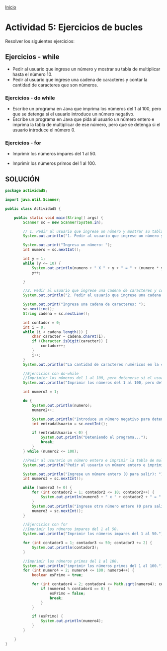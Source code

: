 <!-- No borrar o modificar -->
[Inicio](./index.md)

# Actividad 5: Ejercicios de bucles
Resolver los siguientes ejercicios:

## Ejercicios - while
- Pedir al usuario que ingrese un número y mostrar su tabla de multiplicar hasta el número 10.
- Pedir al usuario que ingrese una cadena de caracteres y contar la cantidad de caracteres que son números.
### Ejercicios - do while
- Escribe un programa en Java que imprima los números del 1 al 100, pero que se detenga si el usuario introduce un número negativo.
- Escribe un programa en Java que pida al usuario un número entero e imprima la tabla de multiplicar de ese número, pero que se detenga si el usuario introduce el número 0.
### Ejercicios - for
- Imprimir los números impares del 1 al 50.
* Imprimir los números primos del 1 al 100.

## SOLUCIÓN

```java
package actividad5;

import java.util.Scanner;

public class Actividad5 {

    public static void main(String[] args) {
        Scanner sc = new Scanner(System.in);

        // 1. Pedir al usuario que ingrese un número y mostrar su tabla de multiplicar hasta el número 10.
        System.out.println("1. Pedir al usuario que ingrese un número y mostrar su tabla de multiplicar hasta el número 10.");

        System.out.print("Ingresa un número: ");
        int numero = sc.nextInt();

        int y = 1;
        while (y <= 10) {
            System.out.println(numero + " X " + y + " = " + (numero * y));
            y++;

        }

        //2. Pedir al usuario que ingrese una cadena de caracteres y contar la cantidad de caracteres que son numeros.
        System.out.println("2. Pedir al usuario que ingrese una cadena de caracteres y contar la cantidad de caracteres que son numeros.");

        System.out.print("Ingresa una cadena de caracteres: ");
        sc.nextLine();
        String cadena = sc.nextLine();

        int contador = 0;
        int i = 0;
        while (i < cadena.length()) {
            char caracter = cadena.charAt(i);
            if (Character.isDigit(caracter)) {
                contador++;
            }
            i++;
        }
        System.out.println("La cantidad de caracteres numéricos en la cadena es: " + contador);

        //Ejercicios con do-while
        //Imprimier los números del 1 al 100, pero detenerse si el usuario introduce un numero negativo.
        System.out.println("Imprimir los números del 1 al 100, pero detenerse si el usuario introduce un número negativo.");

        int numero2 = 1;

        do {
            System.out.println(numero);
            numero2++;

            System.out.println("Introduce un número negativo para detener:");
            int entradaUsuario = sc.nextInt();

            if (entradaUsuario < 0) {
                System.out.println("Deteniendo el programa...");
                break;
            }
        } while (numero2 <= 100);

        //Pedir al usurario un número entero e imprimir la tabla de multiplicar de ese número, pero detenerse si el usuario introduce el número 0.
        System.out.println("Pedir al usuario un número entero e imprimir la tabla de multiplicar de ese número, pero detenerse si el usuario introduce el número 0.");

        System.out.println("Ingrese un número entero (0 para salir): ");
        int numero3 = sc.nextInt();

        while (numero3 != 0) {
            for (int contador2 = 1; contador2 <= 10; contador2++) {
                System.out.println(numero3 + " x " + contador2 + " = " + (numero3 * contador2));
            }
            System.out.println("Ingrese otro número entero (0 para salir): ");
            numero3 = sc.nextInt();
        }

        //Ejercicios con for
        //Imprimir los números impares del 1 al 50.
        System.out.println("Imprimir los números impares del 1 al 50.");

        for (int contador3 = 1; contador3 <= 50; contador3 += 2) {
            System.out.println(contador3);
        }

        //Imprimir los números primos del 1 al 100.
        System.out.println("imprimir los números primos del 1 al 100.");
        for (int numero4 = 2; numero4 <= 100; numero4++) {
            boolean esPrimo = true;

            for (int contador4 = 2; contador4 <= Math.sqrt(numero4); contador4++) {
                if (numero4 % contador4 == 0) {
                    esPrimo = false;
                    break;
                }
            }

            if (esPrimo) {
                System.out.println(numero4);
            }
        }

    }
}

```





